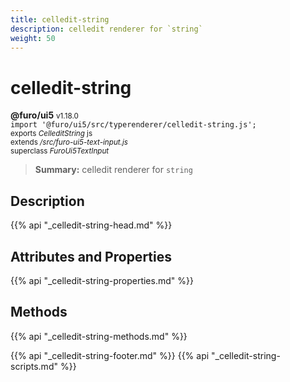 ```yaml
---
title: celledit-string
description: celledit renderer for `string`
weight: 50
---
```


# celledit-string
**@furo/ui5** <small>v1.18.0</small>
<br>`import '@furo/ui5/src/typerenderer/celledit-string.js';`<small>
<br>exports *CelleditString* js
<br>extends */src/furo-ui5-text-input.js*
<br>superclass *FuroUi5TextInput*</small>

> **Summary:** celledit renderer for `string`

## Description



{{% api "_celledit-string-head.md" %}}

## Attributes and Properties
{{% api "_celledit-string-properties.md" %}}




## Methods
{{% api "_celledit-string-methods.md" %}}






{{% api "_celledit-string-footer.md" %}}
{{% api "_celledit-string-scripts.md" %}}

